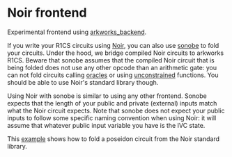 # Noir frontend

Experimental frontend using [arkworks_backend](https://github.com/dmpierre/arkworks_backend). 

If you write your R1CS circuits using [Noir](https://noir-lang.org/), you can also use [sonobe](https://github.com/privacy-scaling-explorations/sonobe/) to fold your circuits. Under the hood, we bridge compiled Noir circuits to arkworks R1CS. Beware that sonobe assumes that the compiled Noir circuit that is being folded does not use any other opcode than an arithmetic gate: you can not fold circuits calling [oracles](https://noir-lang.org/docs/noir/concepts/oracles) or using [unconstrained](https://noir-lang.org/docs/noir/concepts/unconstrained/) functions. You should be able to use Noir's standard library though.

Using Noir with sonobe is similar to using any other frontend. Sonobe expects that the length of your public and private (external) inputs match what the Noir circuit expects. Note that sonobe does not expect your public inputs to follow some specific naming convention when using Noir: it will assume that whatever public input variable you have is the IVC state. 

This [example](https://github.com/privacy-scaling-explorations/sonobe/blob/main/examples/noir_full_flow.rs) shows how to fold a poseidon circuit from the Noir standard library. 

